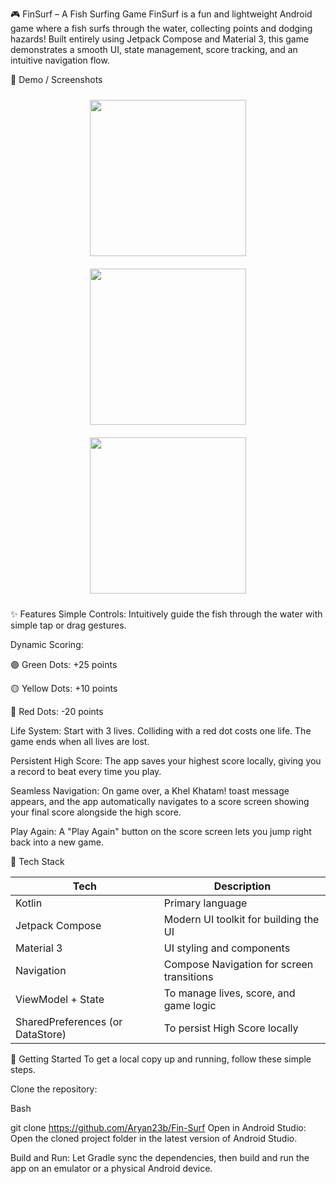 🎮 FinSurf – A Fish Surfing Game
FinSurf is a fun and lightweight Android game where a fish surfs through the water, collecting points and dodging hazards! Built entirely using Jetpack Compose and Material 3, this game demonstrates a smooth UI, state management, score tracking, and an intuitive navigation flow.

📱 Demo / Screenshots
<div align="center">
  <img src="https://github.com/user-attachments/assets/c2b58185-a8d7-44b8-b3de-81853c533c68" width="250" style="margin: 10px;" />
  <img src="https://github.com/user-attachments/assets/17172f15-06e2-412d-b68a-f3dca6a0b361" width="250" style="margin: 10px;" />
  <img src="https://github.com/user-attachments/assets/9590b79b-5787-409d-a93b-35aae2718186" width="250" style="margin: 10px;" />
</div>



✨ Features
Simple Controls: Intuitively guide the fish through the water with simple tap or drag gestures.

Dynamic Scoring:

🟢 Green Dots: +25 points

🟡 Yellow Dots: +10 points

🔴 Red Dots: -20 points

Life System: Start with 3 lives. Colliding with a red dot costs one life. The game ends when all lives are lost.

Persistent High Score: The app saves your highest score locally, giving you a record to beat every time you play.

Seamless Navigation: On game over, a Khel Khatam! toast message appears, and the app automatically navigates to a score screen showing your final score alongside the high score.

Play Again: A "Play Again" button on the score screen lets you jump right back into a new game.

🧱 Tech Stack

| Tech           | Description                              |
|----------------|------------------------------------------|
| Kotlin         | Primary language                         |
| Jetpack Compose| Modern UI toolkit for building the UI   |
| Material 3     | UI styling and components                |
| Navigation     | Compose Navigation for screen transitions |
| ViewModel + State| To manage lives, score, and game logic |
| SharedPreferences (or DataStore)| To persist High Score locally |


🚀 Getting Started
To get a local copy up and running, follow these simple steps.

Clone the repository:

Bash

git clone https://github.com/Aryan23b/Fin-Surf
Open in Android Studio:
Open the cloned project folder in the latest version of Android Studio.

Build and Run:
Let Gradle sync the dependencies, then build and run the app on an emulator or a physical Android device.
